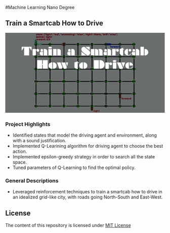 #Machine Learning Nano Degree
## Train a Smartcab How to Drive
![alt text](https://github.com/ArthurLu/MLND.Project4/blob/master/Cover%20Picture.jpg "Project4 Cover Picture")

### Project Highlights
  * Identified states that model the driving agent and environment, along with a sound justification.
  * Implemented Q-Learining algorithm for driving agent to choose the best action.
  * Implemented epsilon-greedy strategy in order to search all the state space.
  * Tuned parameters of Q-Learning to find the optimal policy. 
  
### General Descriptions
  * Leveraged reinforcement techniques to train a smartcab how to drive in an idealized grid-like city, with roads going North-South and East-West.

## License
The content of this repository is licensed under [MIT License](https://github.com/ArthurLu/MLND.Project4/blob/master/LICENSE.txt)
